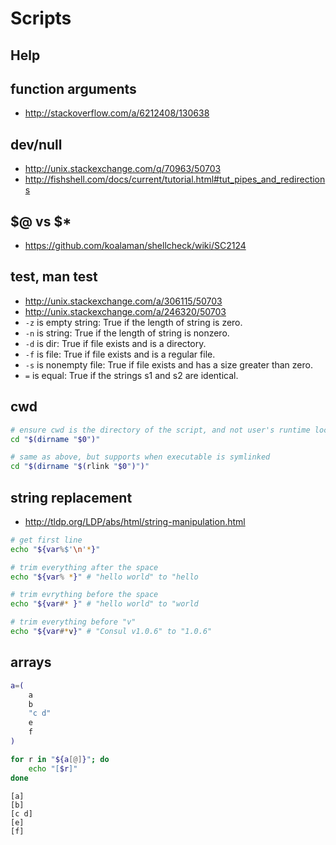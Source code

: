 # Scripts

## Help

## function arguments

- http://stackoverflow.com/a/6212408/130638


## dev/null

- http://unix.stackexchange.com/q/70963/50703
- http://fishshell.com/docs/current/tutorial.html#tut_pipes_and_redirections


## $@ vs $*

- https://github.com/koalaman/shellcheck/wiki/SC2124


## test, man test

- http://unix.stackexchange.com/a/306115/50703
- http://unix.stackexchange.com/a/246320/50703
- `-z` is empty string: True if the length of string is zero.
- `-n` is string: True if the length of string is nonzero.
- `-d` is dir: True if file exists and is a directory.
- `-f` is file: True if file exists and is a regular file.
- `-s` is nonempty file: True if file exists and has a size greater than zero.
- `=` is equal: True if the strings s1 and s2 are identical.

## cwd

``` bash
# ensure cwd is the directory of the script, and not user's runtime location
cd "$(dirname "$0")"

# same as above, but supports when executable is symlinked
cd "$(dirname "$(rlink "$0")")"
```


## string replacement

- http://tldp.org/LDP/abs/html/string-manipulation.html

``` bash
# get first line
echo "${var%$'\n'*}"

# trim everything after the space
echo "${var% *}" # "hello world" to "hello

# trim evrything before the space
echo "${var#* }" # "hello world" to "world

# trim everything before "v"
echo "${var#*v}" # "Consul v1.0.6" to "1.0.6"
```


## arrays

``` bash
a=(
	a
	b
	"c d"
	e
	f
)

for r in "${a[@]}"; do
	echo "[$r]"
done
```

```
[a]
[b]
[c d]
[e]
[f]
```
